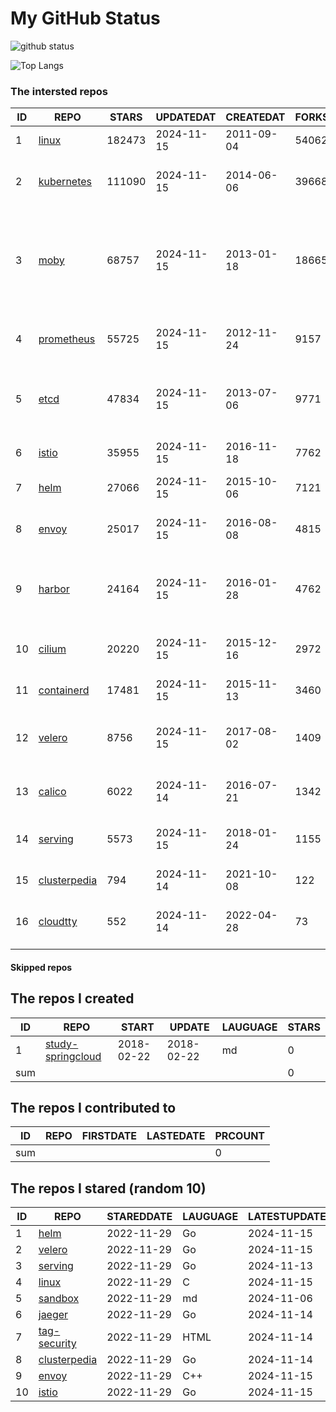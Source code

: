# My GitHub Status

<img src="https://github-readme-stats-1.yihong0618.vercel.app/api?username=daoqingniu&show_icons=true&&&hide_title=true&count_private=true" alt="github status" />

![Top Langs](https://github-readme-stats-1.yihong0618.vercel.app/api/top-langs/?username=daoqingniu&layout=compact)

<!--START_SECTION:github_repos-->
### The intersted repos
| ID |                              REPO                               | STARS  | UPDATEDAT  | CREATEDAT  | FORKSCOUNT |                                                DESCRIPTIONS                                                |
|----|-----------------------------------------------------------------|--------|------------|------------|------------|------------------------------------------------------------------------------------------------------------|
|  1 | [linux](https://github.com/torvalds/linux)                      | 182473 | 2024-11-15 | 2011-09-04 |      54062 | Linux kernel source tree                                                                                   |
|  2 | [kubernetes](https://github.com/kubernetes/kubernetes)          | 111090 | 2024-11-15 | 2014-06-06 |      39668 | Production-Grade Container Scheduling and Management                                                       |
|  3 | [moby](https://github.com/moby/moby)                            |  68757 | 2024-11-15 | 2013-01-18 |      18665 | The Moby Project - a collaborative project for the container ecosystem to assemble container-based systems |
|  4 | [prometheus](https://github.com/prometheus/prometheus)          |  55725 | 2024-11-15 | 2012-11-24 |       9157 | The Prometheus monitoring system and time series database.                                                 |
|  5 | [etcd](https://github.com/etcd-io/etcd)                         |  47834 | 2024-11-15 | 2013-07-06 |       9771 | Distributed reliable key-value store for the most critical data of a distributed system                    |
|  6 | [istio](https://github.com/istio/istio)                         |  35955 | 2024-11-15 | 2016-11-18 |       7762 | Connect, secure, control, and observe services.                                                            |
|  7 | [helm](https://github.com/helm/helm)                            |  27066 | 2024-11-15 | 2015-10-06 |       7121 | The Kubernetes Package Manager                                                                             |
|  8 | [envoy](https://github.com/envoyproxy/envoy)                    |  25017 | 2024-11-15 | 2016-08-08 |       4815 | Cloud-native high-performance edge/middle/service proxy                                                    |
|  9 | [harbor](https://github.com/goharbor/harbor)                    |  24164 | 2024-11-15 | 2016-01-28 |       4762 | An open source trusted cloud native registry project that stores, signs, and scans content.                |
| 10 | [cilium](https://github.com/cilium/cilium)                      |  20220 | 2024-11-15 | 2015-12-16 |       2972 | eBPF-based Networking, Security, and Observability                                                         |
| 11 | [containerd](https://github.com/containerd/containerd)          |  17481 | 2024-11-15 | 2015-11-13 |       3460 | An open and reliable container runtime                                                                     |
| 12 | [velero](https://github.com/vmware-tanzu/velero)                |   8756 | 2024-11-15 | 2017-08-02 |       1409 | Backup and migrate Kubernetes applications and their persistent volumes                                    |
| 13 | [calico](https://github.com/projectcalico/calico)               |   6022 | 2024-11-14 | 2016-07-21 |       1342 | Cloud native networking and network security                                                               |
| 14 | [serving](https://github.com/knative/serving)                   |   5573 | 2024-11-15 | 2018-01-24 |       1155 | Kubernetes-based, scale-to-zero, request-driven compute                                                    |
| 15 | [clusterpedia](https://github.com/clusterpedia-io/clusterpedia) |    794 | 2024-11-14 | 2021-10-08 |        122 | The Encyclopedia of Kubernetes clusters                                                                    |
| 16 | [cloudtty](https://github.com/cloudtty/cloudtty)                |    552 | 2024-11-14 | 2022-04-28 |         73 | A Friendly Kubernetes CloudShell (Web Terminal) !                                                          |



#### Skipped repos
<!--END_SECTION:github_repos-->

<!--START_SECTION:my_github-->
## The repos I created
| ID  |                                 REPO                                 |   START    |   UPDATE   | LAUGUAGE | STARS |
|-----|----------------------------------------------------------------------|------------|------------|----------|-------|
|   1 | [study-springcloud](https://github.com/daoqingniu/study-springcloud) | 2018-02-22 | 2018-02-22 | md       |     0 |
| sum |                                                                      |            |            |          |     0 |

## The repos I contributed to
| ID  | REPO | FIRSTDATE | LASTEDATE | PRCOUNT |
|-----|------|-----------|-----------|---------|
| sum |      |           |           |       0 |

## The repos I stared (random 10)
| ID |                              REPO                               | STAREDDATE | LAUGUAGE | LATESTUPDATE |
|----|-----------------------------------------------------------------|------------|----------|--------------|
|  1 | [helm](https://github.com/helm/helm)                            | 2022-11-29 | Go       | 2024-11-15   |
|  2 | [velero](https://github.com/vmware-tanzu/velero)                | 2022-11-29 | Go       | 2024-11-15   |
|  3 | [serving](https://github.com/knative/serving)                   | 2022-11-29 | Go       | 2024-11-13   |
|  4 | [linux](https://github.com/torvalds/linux)                      | 2022-11-29 | C        | 2024-11-15   |
|  5 | [sandbox](https://github.com/cncf/sandbox)                      | 2022-11-29 | md       | 2024-11-06   |
|  6 | [jaeger](https://github.com/jaegertracing/jaeger)               | 2022-11-29 | Go       | 2024-11-14   |
|  7 | [tag-security](https://github.com/cncf/tag-security)            | 2022-11-29 | HTML     | 2024-11-14   |
|  8 | [clusterpedia](https://github.com/clusterpedia-io/clusterpedia) | 2022-11-29 | Go       | 2024-11-14   |
|  9 | [envoy](https://github.com/envoyproxy/envoy)                    | 2022-11-29 | C++      | 2024-11-15   |
| 10 | [istio](https://github.com/istio/istio)                         | 2022-11-29 | Go       | 2024-11-15   |

<!--END_SECTION:my_github-->
